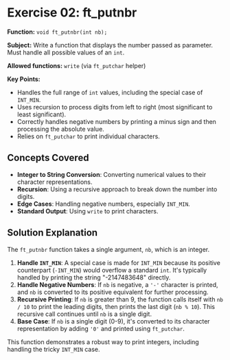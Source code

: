 # Exercise 02: ft_putnbr

**Function:** `void ft_putnbr(int nb);`

**Subject:** Write a function that displays the number passed as parameter. Must handle all possible values of an `int`.

**Allowed functions:** `write` (via `ft_putchar` helper)

**Key Points:**
-   Handles the full range of `int` values, including the special case of `INT_MIN`.
-   Uses recursion to process digits from left to right (most significant to least significant).
-   Correctly handles negative numbers by printing a minus sign and then processing the absolute value.
-   Relies on `ft_putchar` to print individual characters.

## Concepts Covered

-   **Integer to String Conversion**: Converting numerical values to their character representations.
-   **Recursion**: Using a recursive approach to break down the number into digits.
-   **Edge Cases**: Handling negative numbers, especially `INT_MIN`.
-   **Standard Output**: Using `write` to print characters.

## Solution Explanation

The `ft_putnbr` function takes a single argument, `nb`, which is an integer.

1.  **Handle `INT_MIN`**: A special case is made for `INT_MIN` because its positive counterpart (`-INT_MIN`) would overflow a standard `int`. It's typically handled by printing the string "-2147483648" directly.
2.  **Handle Negative Numbers**: If `nb` is negative, a `'-'` character is printed, and `nb` is converted to its positive equivalent for further processing.
3.  **Recursive Printing**: If `nb` is greater than 9, the function calls itself with `nb / 10` to print the leading digits, then prints the last digit (`nb % 10`). This recursive call continues until `nb` is a single digit.
4.  **Base Case**: If `nb` is a single digit (0-9), it's converted to its character representation by adding `'0'` and printed using `ft_putchar`.

This function demonstrates a robust way to print integers, including handling the tricky `INT_MIN` case.